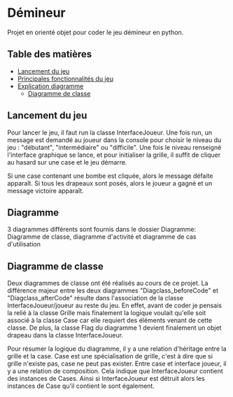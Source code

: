 # Démineur
Projet en orienté objet pour coder le jeu démineur en python.

## Table des matières
- [Lancement du jeu](#Lancement)
- [Principales fonctionnalités du jeu](#fonctionnalite)
- [Explication diagramme](#diagramme)
    - [Diagramme de classe](#diagramme_classe)


## Lancement du jeu
Pour lancer le jeu, il faut run la classe InterfaceJoueur. Une fois run, un message est demandé au joueur dans la console pour choisir le niveau du jeu : "débutant", "intermédiaire" ou "difficile". Une fois le niveau renseigné l'interface graphique se lance, et pour initialiser la grille, il suffit de cliquer au hasard sur une case et le jeu démarre.

Si une case contenant une bombe est cliquée, alors le message défaite apparaît. Si tous les drapeaux sont posés, alors le joueur a gagné et un message victoire apparaît.

## Diagramme
3 diagrammes différents sont fournis dans le dossier Diagramme: Diagramme de classe, diagramme d'activité et diagramme de cas d'utilisation


## Diagramme de classe 
Deux diagrammes de classe ont été réalisés au cours de ce projet. La différence majeur entre les deux diagrammes "Diagclass_beforeCode" et "Diagclass_afterCode" résulte dans l'association de la classe InterfaceJoueur/joueur au reste du jeu. En effet, avant de coder je pensais la relié à la classe Grille mais finalement la logique voulait qu'elle soit associé à la classe Case car elle requiert des éléments venant de cette classe. De plus, la classe Flag du diagramme 1 devient finalement un objet drapeau dans la classe InterfaceJoueur.

Pour résumer la logique du diagramme, il y a une relation d'héritage entre la grille et la case. Case est une spécialisation de grille, c'est à dire que si grille n'existe pas, case ne peut pas exister. Entre case et interface joueur, il y a une relation de composition. Cela indique que InterfaceJoueur contient des instances de Cases. Ainsi si InterfaceJoueur est détruit alors les instances de Case qu'il contient le sont également.


